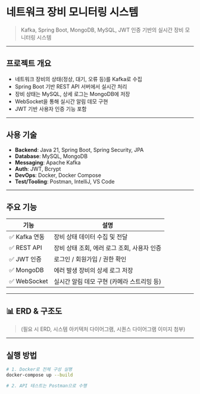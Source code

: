 # 네트워크 장비 모니터링 시스템

> Kafka, Spring Boot, MongoDB, MySQL, JWT 인증 기반의 실시간 장비 모니터링 시스템

---

## 프로젝트 개요

- 네트워크 장비의 상태(정상, 대기, 오류 등)를 Kafka로 수집
- Spring Boot 기반 REST API 서버에서 실시간 처리
- 장비 상태는 MySQL, 상세 로그는 MongoDB에 저장
- WebSocket을 통해 실시간 알림 데모 구현
- JWT 기반 사용자 인증 기능 포함

---

## 사용 기술

- **Backend**: Java 21, Spring Boot, Spring Security, JPA
- **Database**: MySQL, MongoDB
- **Messaging**: Apache Kafka
- **Auth**: JWT, Bcrypt
- **DevOps**: Docker, Docker Compose
- **Test/Tooling**: Postman, IntelliJ, VS Code

---

## 주요 기능

| 기능 | 설명 |
|------|------|
| ✅ Kafka 연동 | 장비 상태 데이터 수집 및 전달 |
| ✅ REST API | 장비 상태 조회, 에러 로그 조회, 사용자 인증 |
| ✅ JWT 인증 | 로그인 / 회원가입 / 권한 확인 |
| ✅ MongoDB | 에러 발생 장비의 상세 로그 저장 |
| ✅ WebSocket | 실시간 알림 데모 구현 (카메라 스트리밍 등)

---

## 📊 ERD & 구조도

> (필요 시 ERD, 시스템 아키텍처 다이어그램, 시퀀스 다이어그램 이미지 첨부)

---

## 실행 방법

```bash
# 1. Docker로 전체 구성 실행
docker-compose up --build

# 2. API 테스트는 Postman으로 수행
